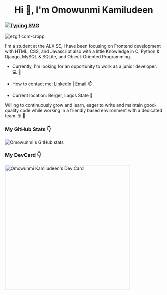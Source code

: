 <h1 align="center">Hi 👋, I'm Omowunmi Kamiludeen</h1>

### [![Typing SVG](https://readme-typing-svg.demolab.com/?lines=I'm+a+Junior+Frontend+Developer+)](https://git.io/typing-svg)
![ezgif com-cropp](https://user-images.githubusercontent.com/42210784/233861858-822dc31b-5857-46b8-a037-804179e875f5.gif)

I'm a student at the ALX SE, I have been focusing on Frontend development with HTML, CSS, and Javascript also with a little Knowledge in C, Python & Django, MySQL & SQLite, and Object-Oriented Programming.

- Currently, I'm looking for an opportunity to work as a junior developer. 💻 🐘

- How to contact me: [LinkedIn](https://www.linkedin.com/in/omowunmi-kamiludeen/) | [Email](mailto:balikiskamil@gmail.com) 📫

- Current location: Berger, Lagos State 📌

Willing to continuously grow and learn, eager to write and maintain good-quality code while working in a friendly based environment with a dedicated team. 🤓 🐘

### My GitHub Stats <g-emoji class="g-emoji" alias="point_down" fallback-src="https://github.githubassets.com/images/icons/emoji/unicode/1f447.png">👇</g-emoji>
![Omowunmi's GitHub stats](https://github-readme-stats.vercel.app/api?username=Omowunmikamil&show_icons=true&theme=dracula)

### My DevCard <g-emoji class="g-emoji" alias="point_down" fallback-src="https://github.githubassets.com/images/icons/emoji/unicode/1f447.png">👇</g-emoji>
<a href="https://app.daily.dev/Omowunmikamil"><img src="https://api.daily.dev/devcards/ece14ed401184fdeb8976b70c86891f1.png?r=yj5" width="400" alt="Omowunmi Kamiludeen's Dev Card"/></a>
